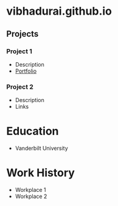 # vibhadurai.github.io

## Projects
### Project 1
- Description
- [Portfolio](https://dashing-zoo-35d.notion.site/Vibha-Duraikkannan-15efdd010c4d80469a55ecb271d67b92)

### Project 2
- Description
- Links

# Education
- Vanderbilt University

# Work History
- Workplace 1
- Workplace 2
